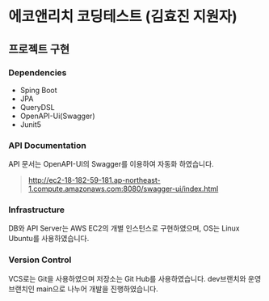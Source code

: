 # 에코앤리치 코딩테스트 (김효진 지원자)
## 프로젝트 구현
### Dependencies
* Sping Boot
* JPA
* QueryDSL
* OpenAPI-Ui(Swagger)
* Junit5

### API Documentation
API 문서는 OpenAPI-UI의 Swagger를 이용하여 자동화 하였습니다.
> http://ec2-18-182-59-181.ap-northeast-1.compute.amazonaws.com:8080/swagger-ui/index.html

### Infrastructure
DB와 API Server는 AWS EC2의 개별 인스턴스로 구현하였으며, OS는 Linux Ubuntu를 사용하였습니다.

### Version Control
VCS로는 Git을 사용하였으며 저장소는 Git Hub를 사용하였습니다. 
dev브랜치와 운영 브랜치인 main으로 나누어 개발을 진행하였습니다.